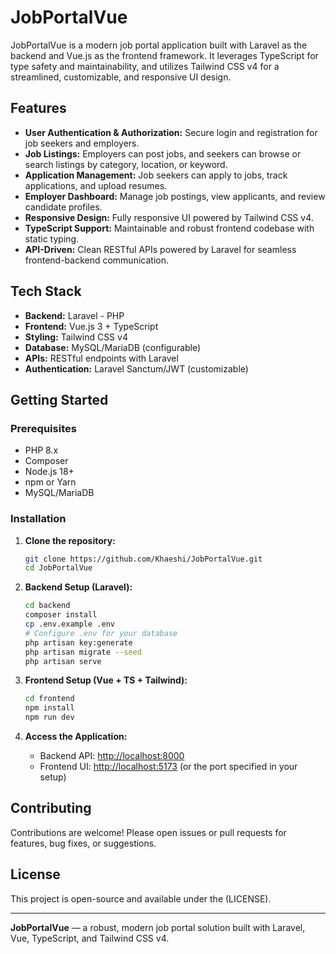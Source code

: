 # JobPortalVue

JobPortalVue is a modern job portal application built with Laravel as the backend and Vue.js as the frontend framework. It leverages TypeScript for type safety and maintainability, and utilizes Tailwind CSS v4 for a streamlined, customizable, and responsive UI design.

## Features

- **User Authentication & Authorization:** Secure login and registration for job seekers and employers.
- **Job Listings:** Employers can post jobs, and seekers can browse or search listings by category, location, or keyword.
- **Application Management:** Job seekers can apply to jobs, track applications, and upload resumes.
- **Employer Dashboard:** Manage job postings, view applicants, and review candidate profiles.
- **Responsive Design:** Fully responsive UI powered by Tailwind CSS v4.
- **TypeScript Support:** Maintainable and robust frontend codebase with static typing.
- **API-Driven:** Clean RESTful APIs powered by Laravel for seamless frontend-backend communication.

## Tech Stack

- **Backend:** Laravel - PHP
- **Frontend:** Vue.js 3 + TypeScript
- **Styling:** Tailwind CSS v4
- **Database:** MySQL/MariaDB (configurable)
- **APIs:** RESTful endpoints with Laravel
- **Authentication:** Laravel Sanctum/JWT (customizable)

## Getting Started

### Prerequisites

- PHP 8.x
- Composer
- Node.js 18+
- npm or Yarn
- MySQL/MariaDB

### Installation

1. **Clone the repository:**
   ```bash
   git clone https://github.com/Khaeshi/JobPortalVue.git
   cd JobPortalVue
   ```

2. **Backend Setup (Laravel):**
   ```bash
   cd backend
   composer install
   cp .env.example .env
   # Configure .env for your database
   php artisan key:generate
   php artisan migrate --seed
   php artisan serve
   ```

3. **Frontend Setup (Vue + TS + Tailwind):**
   ```bash
   cd frontend
   npm install
   npm run dev
   ```

4. **Access the Application:**
   - Backend API: [http://localhost:8000](http://localhost:8000)
   - Frontend UI: [http://localhost:5173](http://localhost:5173) (or the port specified in your setup)

## Contributing

Contributions are welcome! Please open issues or pull requests for features, bug fixes, or suggestions.

## License

This project is open-source and available under the (LICENSE).

---
**JobPortalVue** — a robust, modern job portal solution built with Laravel, Vue, TypeScript, and Tailwind CSS v4.
